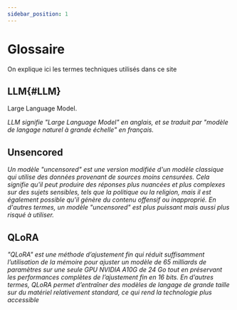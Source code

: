 ```yaml
---
sidebar_position: 1
---
```


# Glossaire

On explique ici les termes techniques utilisés dans ce site

## LLM{#LLM}

Large Language Model.

*LLM signifie "Large Language Model" en anglais, et se traduit par "modèle 
de langage naturel à grande échelle" en français.*

## Unsencored

*Un modèle "uncensored" est une version modifiée d'un modèle classique qui 
utilise des données provenant de sources moins censurées. Cela signifie 
qu'il peut produire des réponses plus nuancées et plus complexes sur des 
sujets sensibles, tels que la politique ou la religion, mais il est
également possible qu'il génère du contenu offensif ou inapproprié. En 
d'autres termes, un modèle "uncensored" est plus puissant mais aussi plus 
risqué à utiliser.*

## QLoRA

*"QLoRA" est une méthode d’ajustement fin qui réduit suffisamment l’utilisation de la mémoire pour ajuster un modèle de 65 milliards de paramètres sur une seule GPU NVIDIA A10G de 24 Go tout en préservant les performances complètes de l’ajustement fin en 16 bits. En d’autres termes, QLoRA permet d’entraîner des modèles de langage de grande taille sur du matériel relativement standard, ce qui rend la technologie plus accessible*
